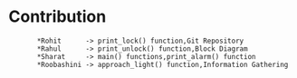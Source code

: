 # Contribution
           *Rohit      -> print_lock() function,Git Repository
           *Rahul      -> print_unlock() function,Block Diagram
           *Sharat     -> main() functions,print_alarm() function
           *Roobashini -> approach_light() function,Information Gathering
  
    
